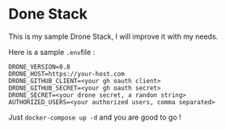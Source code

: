 Done Stack
==========

This is my sample Drone Stack, I will improve it with my needs.

Here is a sample `.env`file :

```
DRONE_VERSION=0.8
DRONE_HOST=https://your-host.com
DRONE_GITHUB_CLIENT=<your gh oauth client>
DRONE_GITHUB_SECRET=<your gh oauth secret>
DRONE_SECRET=<your drone secret, a randon string>
AUTHORIZED_USERS=<your authorized users, comma separated>
```

Just `docker-compose up -d` and you are good to go !
